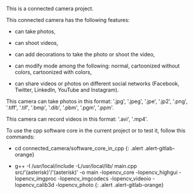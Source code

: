 This is a connected camera project.

This connected camera has the following features:

* can take photos,

* can shoot videos,

* can add decorations to take the photo or shoot the video,

* can modify mode among the following: normal, cartoonized without colors, cartoonized with colors,

* can share videos or photos on different social networks (Facebook, Twitter, LinkedIn, YouTube and Instagram).

This camera can take photos in this format: '.jpg', '.jpeg', '.jpe', '.jp2', '.png', '.tiff', '.tif', '.bmp', '.dib', '.pbm', '.pgm', '.ppm'.

This camera can record videos in this format: '.avi', '.mp4'.

To use the cpp software core in the current project or to test it, follow this commands:

<div class = "panel panel-gitlab-orange">

* cd connected_camera/software_core_in_cpp
{: .alert .alert-gitlab-orange}

* g++ -I /usr/local/include -L/usr/local/lib/ main.cpp src/'(asterisk)'/'(asterisk)' -o main -lopencv_core -lopencv_highgui -lopencv_imgproc -lopencv_imgcodecs -lopencv_videoio -lopencv_calib3d -lopencv_photo
{: .alert .alert-gitlab-orange}

